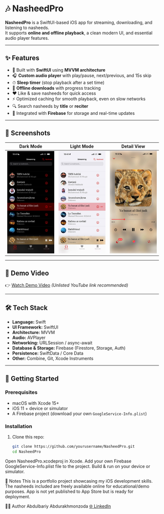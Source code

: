 # 🎶 NasheedPro

**NasheedPro** is a SwiftUI-based iOS app for streaming, downloading, and listening to nasheeds.  
It supports **online and offline playback**, a clean modern UI, and essential audio player features.  

---

## ✨ Features
- 📱 Built with **SwiftUI** using **MVVM architecture**
- 🎧 **Custom audio player** with play/pause, next/previous, and 15s skip
- ⏱ **Sleep timer** (stop playback after a set time)
- 💾 **Offline downloads** with progress tracking
- ❤️ Like & save nasheeds for quick access
- ⚡ Optimized caching for smooth playback, even on slow networks
- 🔍 Search nasheeds by **title** or **reciter**
- 🔐 Integrated with **Firebase** for storage and real-time updates

---

## 📸 Screenshots
| Dark Mode | Light Mode | Detail View |
|-----------|------------|-------------|
| ![Dark](NasheedPro/Screenshots/dark.jpg) | ![Light](NasheedPro/Screenshots/light.jpg) | ![Detail](NasheedPro/Screenshots/detail.jpg) |

---

## 🎥 Demo Video
👉 [Watch Demo Video](https://youtu.be/vtU7-wNpDn8) *(Unlisted YouTube link recommended)*

---

## 🛠 Tech Stack
- **Language:** Swift
- **UI Framework:** SwiftUI
- **Architecture:** MVVM
- **Audio:** AVPlayer
- **Networking:** URLSession / async-await
- **Database & Storage:** Firebase (Firestore, Storage, Auth)
- **Persistence:** SwiftData / Core Data
- **Other:** Combine, Git, Xcode Instruments

---

## 🚀 Getting Started

### Prerequisites
- macOS with Xcode 15+
- iOS 11 + device or simulator
- A Firebase project (download your own `GoogleService-Info.plist`)

### Installation
1. Clone this repo:
   ```bash
   git clone https://github.com/yourusername/NasheedPro.git
   cd NasheedPro
Open NasheedPro.xcodeproj in Xcode.
Add your own Firebase GoogleService-Info.plist file to the project.
Build & run on your device or simulator.

📌 Notes
This is a portfolio project showcasing my iOS development skills.
The nasheeds included are freely available online for educational/demo purposes.
App is not yet published to App Store but is ready for deployment.

👨‍💻 Author
Abdulbariy Abdurakhmonzoda
[🌐 LinkedIn](https://www.linkedin.com/in/abdulboriy-ios/) 
